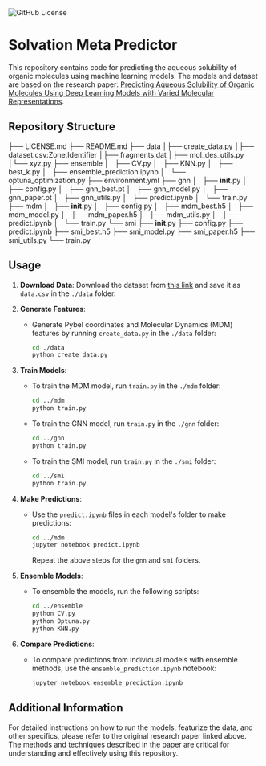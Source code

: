 <img alt="GitHub License" src="https://img.shields.io/github/license/FaizaAB/Solvation">

# Solvation Meta Predictor

This repository contains code for predicting the aqueous solubility of organic molecules using machine learning models. The models and dataset are based on the research paper: [Predicting Aqueous Solubility of Organic Molecules Using Deep Learning Models with Varied Molecular Representations](https://pubs.acs.org/doi/full/10.1021/acsomega.2c00642).

## Repository Structure
├── LICENSE.md
├── README.md
├── data
│├── create_data.py
│├── dataset.csv:Zone.Identifier
│├── fragments.dat
│├── mol_des_utils.py
│└── xyz.py
├── ensemble
│   ├── CV.py
│   ├── KNN.py
│   ├── best_k.py
│   ├── ensemble_prediction.ipynb
│   └── optuna_optimization.py
├── environment.yml
├── gnn
│   ├── __init__.py
│   ├── config.py
│   ├── gnn_best.pt
│   ├── gnn_model.py
│   ├── gnn_paper.pt
│   ├── gnn_utils.py
│   ├── predict.ipynb
│   └── train.py
├── mdm
│   ├── __init__.py
│   ├── config.py
│   ├── mdm_best.h5
│   ├── mdm_model.py
│   ├── mdm_paper.h5
│   ├── mdm_utils.py
│   ├── predict.ipynb
│   └── train.py
└── smi
    ├── __init__.py
    ├── config.py
    ├── predict.ipynb
    ├── smi_best.h5
    ├── smi_model.py
    ├── smi_paper.h5
    ├── smi_utils.py
    └── train.py
## Usage

1. **Download Data**: Download the dataset from [this link](https://figshare.com/s/542fb80e65742746603c) and save it as `data.csv` in the `./data` folder.

2. **Generate Features**:
    - Generate Pybel coordinates and Molecular Dynamics (MDM) features by running `create_data.py` in the `./data` folder:
      ```sh
      cd ./data
      python create_data.py
      ```

3. **Train Models**:
    - To train the MDM model, run `train.py` in the `./mdm` folder:
      ```sh
      cd ../mdm
      python train.py
      ```
    - To train the GNN model, run `train.py` in the `./gnn` folder:
      ```sh
      cd ../gnn
      python train.py
      ```
    - To train the SMI model, run `train.py` in the `./smi` folder:
      ```sh
      cd ../smi
      python train.py
      ```

4. **Make Predictions**:
    - Use the `predict.ipynb` files in each model's folder to make predictions:
      ```sh
      cd ../mdm
      jupyter notebook predict.ipynb
      ```
      Repeat the above steps for the `gnn` and `smi` folders.

5. **Ensemble Models**:
    - To ensemble the models, run the following scripts:
      ```sh
      cd ../ensemble
      python CV.py
      python Optuna.py
      python KNN.py
      ```

6. **Compare Predictions**:
    - To compare predictions from individual models with ensemble methods, use the `ensemble_prediction.ipynb` notebook:
      ```sh
      jupyter notebook ensemble_prediction.ipynb
      ```

## Additional Information
For detailed instructions on how to run the models, featurize the data, and other specifics, please refer to the original research paper linked above. The methods and techniques described in the paper are critical for understanding and effectively using this repository.

